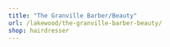```yaml
---
title: "The Granville Barber/Beauty"
url: /lakewood/the-granville-barber-beauty/
shop: hairdresser
---
```

